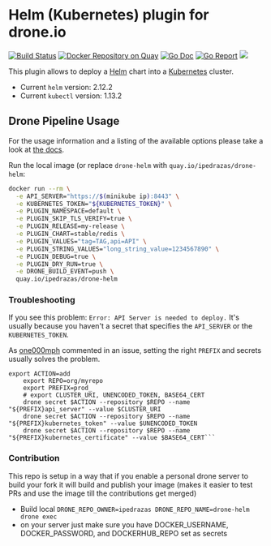 # Helm (Kubernetes) plugin for drone.io

[![Build Status](https://cloud.drone.io/api/badges/ipedrazas/drone-helm/status.svg)](https://cloud.drone.io/ipedrazas/drone-helm)
[![Docker Repository on Quay](https://quay.io/repository/ipedrazas/drone-helm/status "Docker Repository on Quay")](https://quay.io/repository/ipedrazas/drone-helm)
[![Go Doc](https://godoc.org/github.com/ipedrazas/drone-helm?status.svg)](http://godoc.org/github.com/ipedrazas/drone-helm)
[![Go Report](https://goreportcard.com/badge/github.com/ipedrazas/drone-helm)](https://goreportcard.com/report/github.com/ipedrazas/drone-helm)
[![](https://images.microbadger.com/badges/image/ipedrazas/drone-helm.svg)](https://microbadger.com/images/ipedrazas/drone-helm "Get your own image badge on microbadger.com")

This plugin allows to deploy a [Helm](https://github.com/kubernetes/helm) chart into a [Kubernetes](https://github.com/kubernetes/kubernetes) cluster.

* Current `helm` version: 2.12.2
* Current `kubectl` version: 1.13.2

## Drone Pipeline Usage

For the usage information and a listing of the available options please take a look at [the docs](DOCS.md).


Run the local image (or replace `drone-helm` with `quay.io/ipedrazas/drone-helm`:

```bash
docker run --rm \
  -e API_SERVER="https://$(minikube ip):8443" \
  -e KUBERNETES_TOKEN="${KUBERNETES_TOKEN}" \
  -e PLUGIN_NAMESPACE=default \
  -e PLUGIN_SKIP_TLS_VERIFY=true \
  -e PLUGIN_RELEASE=my-release \
  -e PLUGIN_CHART=stable/redis \
  -e PLUGIN_VALUES="tag=TAG,api=API" \
  -e PLUGIN_STRING_VALUES="long_string_value=1234567890" \
  -e PLUGIN_DEBUG=true \
  -e PLUGIN_DRY_RUN=true \
  -e DRONE_BUILD_EVENT=push \
  quay.io/ipedrazas/drone-helm
```

### Troubleshooting

If you see this problem: `Error: API Server is needed to deploy.` It's usually because you haven't a secret that specifies the `API_SERVER` or the `KUBERNETES_TOKEN`.

As [one000mph](https://github.com/one000mph) commented in an issue, setting the right `PREFIX` and secrets usually solves the problem.

```
export ACTION=add
    export REPO=org/myrepo
    export PREFIX=prod_
    # export CLUSTER_URI, UNENCODED_TOKEN, BASE64_CERT
    drone secret $ACTION --repository $REPO --name "${PREFIX}api_server" --value $CLUSTER_URI
    drone secret $ACTION --repository $REPO --name "${PREFIX}kubernetes_token" --value $UNENCODED_TOKEN
    drone secret $ACTION --repository $REPO --name "${PREFIX}kubernetes_certificate" --value $BASE64_CERT```
```

### Contribution

This repo is setup in a way that if you enable a personal drone server to build your fork it will
 build and publish your image (makes it easier to test PRs and use the image till the contributions get merged)
 
* Build local ```DRONE_REPO_OWNER=ipedrazas DRONE_REPO_NAME=drone-helm drone exec```
* on your server just make sure you have DOCKER_USERNAME, DOCKER_PASSWORD, and DOCKERHUB_REPO set as secrets
